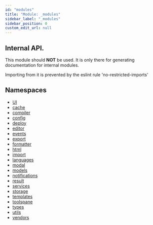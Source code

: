 ```yaml
---
id: "modules"
title: "Module: _modules"
sidebar_label: "_modules"
sidebar_position: 0
custom_edit_url: null
---
```


<h2>Internal API.</h2>
This module should <strong>NOT</strong> be used.
It is only there for generating documentation for internal modules.

Importing from it is prevented by the eslint rule 'no-restricted-imports'

## Namespaces

- [UI](../namespaces/modules.UI.md)
- [cache](../namespaces/modules.cache.md)
- [compiler](../namespaces/modules.compiler.md)
- [config](../namespaces/modules.config.md)
- [deploy](../namespaces/modules.deploy.md)
- [editor](../namespaces/modules.editor.md)
- [events](../namespaces/modules.events.md)
- [export](../namespaces/modules.export.md)
- [formatter](../namespaces/modules.formatter.md)
- [html](../namespaces/modules.html.md)
- [import](../namespaces/modules.import.md)
- [languages](../namespaces/modules.languages.md)
- [modal](../namespaces/modules.modal.md)
- [models](../namespaces/modules.models.md)
- [notifications](../namespaces/modules.notifications.md)
- [result](../namespaces/modules.result.md)
- [services](../namespaces/modules.services.md)
- [storage](../namespaces/modules.storage.md)
- [templates](../namespaces/modules.templates.md)
- [toolspane](../namespaces/modules.toolspane.md)
- [types](../namespaces/modules.types.md)
- [utils](../namespaces/modules.utils.md)
- [vendors](../namespaces/modules.vendors.md)
